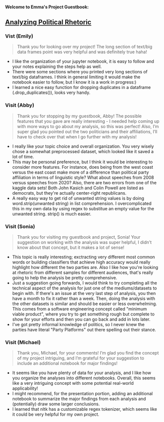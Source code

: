 #### Welcome to Emma's Project Guestbook:
## [Analyzing Political Rhetoric](https://github.com/Data-Science-for-Linguists-2021/PoliticalRhetoric-analysis)

### Vist (Emily)
> Thank you for looking over my project! The long section of text/big data frames point was very helpful and was definitely true haha!

- I like the organization of your jupyter notebook, it is easy to follow and your notes explaining the steps help as well.
- There were some sections where you printed very long sections of text/big dataframes. I think in general limiting it would make the notebook easier to  follow, but I know it is a work in progress:)
- I learned a nice easy function for dropping duplicates in a dataframe (.drop_duplicates()), looks very handy.


### Visit (Abby)
> Thank you for stopping by my guestbook, Abby! The possible features that you gave are really interesting - I needed help coming up with more ways to go about my analysis, so this was perfect! Also, I’m super glad you pointed out the two politicians and their affiliations, I’ll have to check over that when I go further with my analysis!

- I really like your topic choice and overall organization.  You very wisely chose a somewhat preprocessed dataset, which looked like it saved a lot of time.
- This may be personal preference, but I think it would be interesting to consider more features.  For instance, does being from the west coast
	versus the east coast make more of a difference than political party affiliation in terms of linguistic style?  What about speeches from
	2008 versus speeches from 2020?  Also, there are two errors from one of the kaggle data sets!  Both John Kasich and Colin Powell are
	listed as democrats, but they're actually center-right republicans.
- A really easy way to get rid of unwanted string values is by doing word.strip(unwanted string) in list comprehension.  I overcomplicated
	this in my own data by using regex to substitue an empty value for the unwanted string. strip() is much easier.

### Visit (Sonia)
> Thank you for visiting my guestbook and project, Sonia! Your suggestion on working with the analysis was super helpful, I didn’t know about that concept, but it makes a lot of sense!

- This topic is really interesting; exctracting very different most common words or building classifiers that achieve high accuracy would really highlight how different the two parties are. Also I like how you're looking at rhetoric from different samples for different audiences, that's really going to help the analysis be pretty comprehensive.
- Just a suggestion going forwards, I would think to try completing all the technical aspect of the analysis for just one of the mediums/datasets to begin with. If there's an issue at the very last step of analysis, you then have a month to fix it rather than a week. Then, doing the analysis with the other datasets is similar and should be easier or less overwhelming. This comes from a software engineering concept called "minimum viable product", where you try to get something rough but complete to show for your efforts and then you can go back and add in lots later.
- I've got pretty informal knowledge of politics, so I never knew the parties have literal "Party Platforms" out there spelling out their stance.

### Visit (Michael)
> Thank you, Michael, for your comments! I’m glad you find the concept of my project intriguing, and I’m grateful for your suggestion to include an additional notebook for major findings!

- It seems like you have plenty of data for your analysis, and I like how you organize the analyses into different notebooks. Overall, this seems like a very intriguing concept with some potential real-world applicability!
- I might recommend, for the presentation portion, adding an additional notebook to summarize the major findings from each analysis and (potentially) draw some larger conclusions.
- I learned that nltk has a customizable regex tokenizer, which seems like it could be very helpful for my own project.

